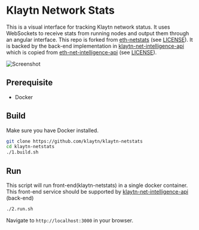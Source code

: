 Klaytn Network Stats
============

This is a visual interface for tracking Klaytn network status.
It uses WebSockets to receive stats from running nodes and output them through an angular interface.
This repo is forked from [eth-netstats](https://github.com/cubedro/eth-netstats) (see [LICENSE](/LICENSE)).
It is backed by the back-end implementation in [klaytn-net-intelligence-api](https://github.com/klaytn/klaytn-net-intelligence-api)
which is copied from [eth-net-intelligence-api](https://github.com/cubedro/eth-net-intelligence-api) (see [LICENSE](https://github.com/klaytn/klaytn-net-intelligence-api/blob/main/LICENSE)).

![Screenshot](https://raw.githubusercontent.com/klaytn/klaytn-netstats//tree/main/src/images/screenshot.png?v=0.0.6 "Screenshot")

## Prerequisite
* Docker

## Build
Make sure you have Docker installed.

```bash
git clone https://github.com/klaytn/klaytn-netstats
cd klaytn-netstats
./1.build.sh
```

## Run
This script will run front-end(klaytn-netstats) in a single docker container.
This front-end service should be supported by [klaytn-net-intelligence-api](https://github.com/klaytn/klaytn-net-intelligence-api) (back-end)

```bash
./2.run.sh
```

Navigate to `http://localhost:3000` in your browser.
